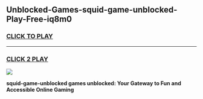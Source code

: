 
## Unblocked-Games-squid-game-unblocked-Play-Free-iq8m0
<h3>
<a href="https://premium76.site?title=squid-game-unblocked&ref=21A">CLICK TO PLAY</a></h3>
<hr>

<h3>
<a href="https://premium76.site?title=squid-game-unblocked&ref=21A">CLICK 2 PLAY</a>
  
</h3>

<a href="https://premium76.site?title=squid-game-unblocked&ref=21A"><img src="https://clearcache.store/games.png"></a>


**squid-game-unblocked games unblocked: Your Gateway to Fun and Accessible Online Gaming**
